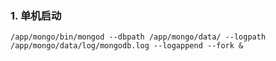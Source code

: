 ### 1. 单机启动
```
/app/mongo/bin/mongod --dbpath /app/mongo/data/ --logpath /app/mongo/data/log/mongodb.log --logappend --fork &
```
